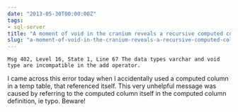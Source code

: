 ```yaml
---
date: "2013-05-30T00:00:00Z"
tags:
- sql-server
title: "A moment of void in the cranium reveals a recursive computed column with an"
slug: "a-moment-of-void-in-the-cranium-reveals-a-recursive-computed-column-with-an-esoteric-message"
---
```


`Msg 402, Level 16, State 1, Line 67 The data types varchar and void type are incompatible in the add operator.`

I came across this error today when I accidentally used a computed column in a temp table, that referenced itself. This very unhelpful message was caused by referring to the computed column itself in the computed column definition, ie typo. Beware!

